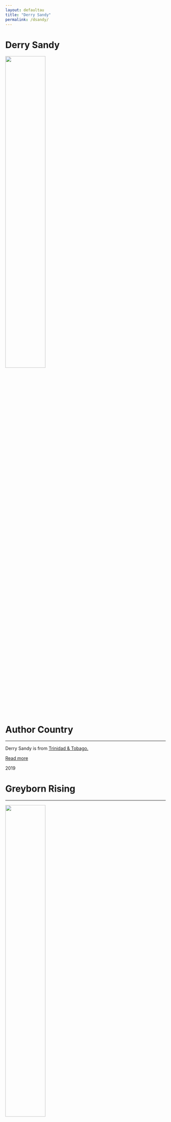 ```yaml
---
layout: defaultau
title: "Derry Sandy"
permalink: /dsandy/
---
```

<!-- partial:index.partial.html -->
<div class="content">
     <h1>Derry Sandy</h1>
    <div class="quote">
        <div><img src="https://www.huntonak.com/images/content/5/3/v2/53748/Sandy-Derry.jpg" height="50%" width = "50%" class="logo"></div>
    </div>
    <div class="timeline">
        <div style="padding-bottom:100px;"></div>
        <div class="block">
             <div class="date right"><p class="right">  </p></div>
            <div class="dot"></div>
            <div class="left first">
            <div class="author_country">
                <h1>Author Country</h1><hr>
          <div class="aclocation">  <p>Derry Sandy is from <a href="{{ site.baseurl }}/62">Trinidad & Tobago.</a></p></div>
              <div class="acreadmore">  <a href="#" target="_blank">Read more</a></div>
            </div>
            </div>
        <div class="block">
            <div class="date left"><p class="left">2019</p></div>
            <div class="dot"></div>
            <div class="right">
                <h1>Greyborn Rising</h1><hr>
                <p><img src="https://images.gr-assets.com/authors/1563124619p5/19120620.jpg" height="50%" width = "50%"></p>
                <p>
                Language: English<br/>
                Publisher: CaribbeanReads Publishing<br/>
                Pub_location: Basseterre, St. Kitts & Nevis<br/>
                Genre: Fiction (Novel)<br/>
                Length: 332<br/>                   </p>
            </div>
        </div>
